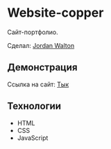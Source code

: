 # Website-copper

Сайт-портфолио.

Сделал: <a href="https://github.com/1JordanWalton1">Jordan Walton</a>

## Демонстрация

Ссылка на сайт: <a target="_blank" href="https://1jordanwalton1.github.io/Website-copper/">Тык</a>

## Технологии

- HTML
- CSS
- JavaScript
